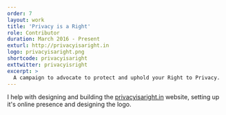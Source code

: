 ```yaml
---
order: 7
layout: work
title: 'Privacy is a Right'
role: Contributor
duration: March 2016 - Present
exturl: http://privacyisaright.in
logo: privacyisaright.png
shortcode: privacyisaright
exttwitter: privacyisright
excerpt: >
  A campaign to advocate to protect and uphold your Right to Privacy.
---
```

I help with designing and building the [privacyisaright.in](http://privacyisaright.in) website, setting up it's online presence and designing the logo.
